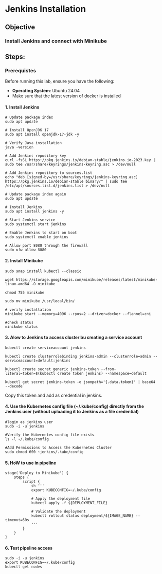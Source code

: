 #  Jenkins Installation

## **Objective**

### Install Jenkins and connect with Minikube 

## **Steps:**

### **Prerequistes**
Before running this lab, ensure you have the following:
- **Operating System**: Ubuntu 24.04
- Make sure that the latest version of docker is installed
     

#### 1. Install Jenkins 

```
# Update package index
sudo apt update

# Install OpenJDK 17
sudo apt install openjdk-17-jdk -y

# Verify Java installation
java -version

# Add Jenkins repository key
curl -fsSL https://pkg.jenkins.io/debian-stable/jenkins.io-2023.key | sudo tee /usr/share/keyrings/jenkins-keyring.asc > /dev/null

# Add Jenkins repository to sources.list
echo "deb [signed-by=/usr/share/keyrings/jenkins-keyring.asc] https://pkg.jenkins.io/debian-stable binary/" | sudo tee /etc/apt/sources.list.d/jenkins.list > /dev/null

# Update package index again
sudo apt update

# Install Jenkins
sudo apt install jenkins -y

# Start Jenkins service
sudo systemctl start jenkins

# Enable Jenkins to start on boot
sudo systemctl enable jenkins

# Allow port 8080 through the firewall
sudo ufw allow 8080
```

#### 2. Install Minikube
 ```
 sudo snap install kubectl --classic

 wget https://storage.googleapis.com/minikube/releases/latest/minikube-linux-amd64 -O minikube

 chmod 755 minikube

 sudo mv minikube /usr/local/bin/

 # verify installation
 minikube start --memory=4096 --cpus=2 --driver=docker --flannel=cni

 #check status
 minikube status
 ```
#### 3. Alow to Jenkins to access cluster bu creating a service account

```
kubectl create serviceaccount jenkins

kubectl create clusterrolebinding jenkins-admin --clusterrole=admin --serviceaccount=default:jenkins

kubectl create secret generic jenkins-token --from-literal=token=$(kubectl create token jenkins) --namespace=default

kubectl get secret jenkins-token -o jsonpath='{.data.token}' | base64 --decode
```
Copy this token and add as credential in jenkins. 

#### 4. Use the Kubernetes config file (~/.kube/config) directly from the Jenkins user (without uploading it to Jenkins as a file credential)

```
#login as jenkins user
sudo -i -u jenkins

#Verify the Kubernetes config file exists
ls -l ~/.kube/config

#Add Permissions to Access the Kubernetes Cluster
sudo chmod 600 ~jenkins/.kube/config
```
#### 5. HoW to use in pipeline

```
stage('Deploy to Minikube') {
    steps {
        script {
            sh '''
            export KUBECONFIG=~/.kube/config

            # Apply the deployment file
            kubectl apply -f ${DEPLOYMENT_FILE}

            # Validate the deployment
            kubectl rollout status deployment/${IMAGE_NAME} --timeout=60s
            '''
        }
    }
}
```
#### 6. Test pipeline access 

```
sudo -i -u jenkins
export KUBECONFIG=~/.kube/config
kubectl get nodes
```



